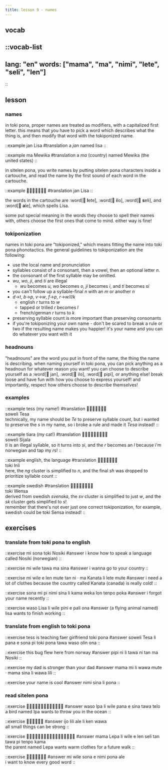 ```yaml
---
title: lesson 9 - names
---
```

## vocab
::vocab-list
---
lang: "en"
words: ["mama", "ma", "nimi", "lete", "seli", "len"]
---
::

## lesson
### names
in toki pona, proper names are treated as modifiers, with a capitalized first letter. this means that you have to pick a word which describes what the thing is, and then modify that word with the tokiponized name.

::example
jan Lisa
#translation
a *jan* named lisa
::

::example
ma Mewika
#translation
a *ma* (country) named Mewika (the united states)
::

in sitelen pona, you write names by putting sitelen pona characters inside a cartouche, and read the name by the first sound of each word in the cartouche. 

::example
󱤑󱦐󱤦󱤎󱥗󱤄󱦑
#translation
jan Lisa
::

the words in the cartouche are :word[󱤦 **l**ete], :word[󱤎 **i**lo], :word[󱥗 **s**eli], and :word[󱤄 **a**le], which spells Lisa. 

some put special meaning in the words they choose to spell their names with, others choose the first ones that come to mind. either way is fine!

### tokiponization

names in toki pona are "tokiponized," which means fitting the name into toki pona phonotactics. the general guidelines to tokiponization are the following:

- use the local name and pronunciation
- syllables consist of a consonant, then a vowel, then an optional letter *n*.
- the consonant of the first syllable may be omitted.
- *wu*, *wo*, *ji*, and *ti* are illegal
    - *wu* becomes *u*, *wo* becomes *o*, *ji* becomes *i*, and *ti* becomes *si*
- you can't follow up a syllable-final *n* with an *m* or another *n*
- *d*->*t*, *b*->*p*, *v*->*w*, *f*->*p*, *r*->*w*/*l*/*k*
    - english *r* turns to *w*
    - tapped or trilled *r* becomes *l*
    - french/german *r* turns to *k*
- preserving syllable count is more important than preserving consonants
- if you're tokiponizing your own name - don't be scared to break a rule or two if the resulting name makes you happier! it's your name and you can do whatever you want with it

### headnouns
"headnouns" are the word you put in front of the name, the thing the name is describing. when naming yourself in toki pona, you can pick anything as a headnoun for whatever reason you want! you can choose to describe yourself as a :word[󱤑 jan], :word[󱤎 ilo], :word[󱥑 pipi], or anything else! break loose and have fun with how you choose to express yourself! and importantly, respect how others choose to describe themselves!

### examples

::example
tess (my name!)
#translation
󱥢󱦐󱥧󱤉󱥦󱤈󱦑 \
soweli Tesa \
technically, my name should be *Te* to preserve syllable count, but i wanted to preserve the *s* in my name, so i broke a rule and made it *Tesa* instead!
::

::example
tiara (my cat!)
#translation
󱥢󱦐󱥦󱤌󱤑󱤄󱤧󱤂󱦑 \
soweli Sijala \
*ti* is an illegal syllable, so it turns into *si*, and the *r* becomes an *l* because i'm norwegian and tap my *r*s!
::

::example
english, the language
#translation
󱥬󱦐󱤌󱥁󱤧󱤍󱦑 \
toki Inli \
here, the *ng* cluster is simplified to *n*, and the final *sh* was dropped to prioritize syllable count
::

::example
swedish
#translation
󱥬󱦐󱥷󱤉󱥂󱥗󱤂󱦑 \
toki Wensa \
derived from swedish *svenska*, the *sv* cluster is simplified to just *w*, and the *sk* cluster gets simplified to *s*! \
remember that there's not ever just one correct tokiponization, for example, swedish could be toki Sensa instead!
::

## exercises
### translate from toki pona to english
::exercise
mi sona toki Nosiki
#answer
i know how to speak a language called Nosiki (norwegian)
::

::exercise
mi wile tawa ma sina
#answer
i wanna go to your country
::

::exercise
mi wile e len mute tan ni · ma Kanata li lete mute
#answer
 i need a lot of clothes because the country called Kanata (canada) is really cold!
::

::exercise
sona mi pi nimi sina li kama weka lon tenpo poka
#answer
i forgot your name recently
::

::exercise
waso Lisa li wile pini e pali ona
#answer
(a flying animal named) lisa wants to finish working
::

### translate from english to toki pona
::exercise
tess is teaching faer girlfriend toki pona
#answer
soweli Tesa li pana e sona pi toki pona tawa waso olin ona
::

::exercise
this bug flew here from norway
#answer
pipi ni li tawa ni tan ma Nosiki
::

::exercise
my dad is stronger than your dad
#answer
mama mi li wawa mute · mama sina li wawa lili
::

::exercise
your name is cool
#answer
nimi sina li pona
::

### read sitelen pona
::exercise
󱥴󱦐󱤎󱥉󱤄󱦑󱤧󱥷󱥌󱤉󱥞󱥩󱥪
#answer
waso Ipa li wile pana e sina tawa telo \
a bird named Ipa wants to throw you in the ocean
::

::exercise
󱤌󱤨󱤄󱤧󱤘󱥵
#answer
ijo lili ale li ken wawa \
all small things can be strong
::

::exercise
󱤱󱦐󱤮󱤉󱥑󱤄󱦑󱤧󱥷󱤉󱤥󱥗󱥧󱥩󱥍󱥫󱤖
#answer
mama Lepa li wile e len seli tan tawa pi tenpo kama \
the parent named Lepa wants warm clothes for a future walk
::

::exercise
󱤴󱥷󱥡󱤉󱥂󱥔󱤄
#answer
mi wile sona e nimi pona ale \
i want to know every good word
::